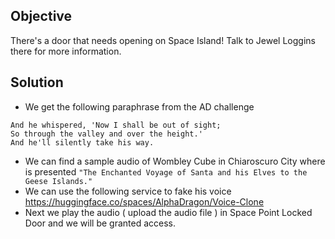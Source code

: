 ## Objective
There's a door that needs opening on Space Island! Talk to Jewel Loggins there for more information.

## Solution
- We get the following paraphrase from the AD challenge
```
And he whispered, 'Now I shall be out of sight;
So through the valley and over the height.'
And he'll silently take his way.
```
- We can find a sample audio of Wombley Cube in Chiaroscuro City where is presented ```"The Enchanted Voyage of Santa and his Elves to the Geese Islands."```
- We can use the following service to fake his voice https://huggingface.co/spaces/AlphaDragon/Voice-Clone
- Next we play the audio ( upload the audio file ) in Space Point Locked Door and we will be granted access. 
  
